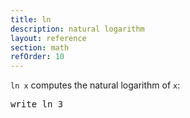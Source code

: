```yaml
---
title: ln
description: natural logarithm
layout: reference
section: math
refOrder: 10
---
```


`ln x` computes the natural logarithm of `x`:

<pre class="jumbo">
write ln 3
</pre>

